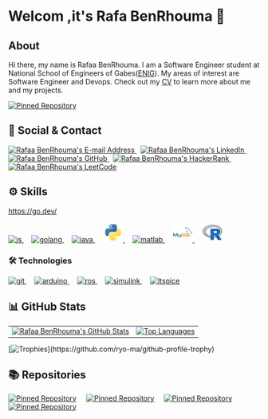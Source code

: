 # Welcom ,it's Rafa BenRhouma  👋

## About
Hi there, my name is Rafaa BenRhouma. I am a Software Engineer student at National School of Engineers of Gabes([ENIG](https://enig.rnu.tn/)). My areas of interest are Software Engineer and Devops. Check out my [CV](https://drive.google.com/file/d/1TGwMpZl6FDeQk1w_-EetbspCuzu16kCF/view?usp=sharing) to learn more about me and my projects.

[![Pinned Repository](https://github-readme-stats.vercel.app/api/pin/?username=arasgungore&repo=arasgungore-CV)](https://github.com/arasgungore/arasgungore-CV)

## 📇 Social & Contact

<div align="left">
  <a href="mailto:raferhouma10@gmail.com" target="_blank" rel="noreferrer"> <img alt="Rafaa BenRhouma's E-mail Address" src="https://img.shields.io/badge/E&#8209;mail-D14836?style=for-the-badge&logo=gmail&logoColor=white" /> </a>
  &nbsp;
  <a href="https://www.linkedin.com/in/rafaarhouma/" target="_blank" rel="noreferrer"> <img alt="Rafaa BenRhouma's LinkedIn" src="https://img.shields.io/badge/LinkedIn-0077B5?style=for-the-badge&logo=linkedin&logoColor=white" /> </a>
  &nbsp;
  <a href="https://github.com/rafaa1999" target="_blank" rel="noreferrer"> <img alt="Rafaa BenRhouma's GitHub" src="https://img.shields.io/badge/GitHub-100000?style=for-the-badge&logo=github&logoColor=white" /> </a>
  &nbsp;
  <a href="https://www.hackerrank.com/raferhouma10" target="_blank" rel="noreferrer"> <img alt="Rafaa BenRhouma's HackerRank" src="https://img.shields.io/badge/HackerRank-2EC866?style=for-the-badge&logo=HackerRank&logoColor=white" /> </a>
  &nbsp;
  <a href="https://leetcode.com/raferhouma10" target="_blank" rel="noreferrer"> <img alt="Rafaa BenRhouma's LeetCode" src="https://img.shields.io/badge/LeetCode-FFA116?style=for-the-badge&logo=LeetCode&logoColor=black" /> </a>
</div>

## ⚙ Skills
<!-- https://user-images.githubusercontent.com/25181517/117447155-6a868a00-af3d-11eb-9cfe-245df15c9f3f.png
https://www.javascript.com/ -->
<!-- https://user-images.githubusercontent.com/25181517/117201156-9a724800-adec-11eb-9a9d-3cd0f67da4bc.png -->
<!-- https://user-images.githubusercontent.com/25181517/192149581-88194d20-1a37-4be8-8801-5dc0017ffbbe.png -->
https://go.dev/
<div align="left">
  <a href="https://www.javascript.com/" target="_blank" rel="noreferrer"> <img src="https://user-images.githubusercontent.com/25181517/117447155-6a868a00-af3d-11eb-9cfe-245df15c9f3f.png" alt="js" width="40" height="40" /> </a>
  &nbsp; &nbsp;
  <a href="https://go.dev/" target="_blank" rel="noreferrer"> <img src="https://user-images.githubusercontent.com/25181517/192149581-88194d20-1a37-4be8-8801-5dc0017ffbbe.png" alt="golang" width="40" height="40" /> </a>
  &nbsp; &nbsp;
  <a href="https://www.java.com" target="_blank" rel="noreferrer"> <img src="https://user-images.githubusercontent.com/25181517/117201156-9a724800-adec-11eb-9a9d-3cd0f67da4bc.png" alt="java" width="40" height="40" /> </a>
  &nbsp; &nbsp;
  <a href="https://www.python.org" target="_blank" rel="noreferrer"> <img src="https://raw.githubusercontent.com/devicons/devicon/master/icons/python/python-original.svg" alt="python" width="40" height="40" /> </a>
  &nbsp; &nbsp;
  <a href="https://www.mathworks.com" target="_blank" rel="noreferrer"> <img src="https://raw.githubusercontent.com/arasgungore/arasgungore/main/icons/matlab.svg" alt="matlab" width="40" height="40" /> </a>
  &nbsp; &nbsp;
  <a href="https://www.mysql.com" target="_blank" rel="noreferrer"> <img src="https://raw.githubusercontent.com/devicons/devicon/master/icons/mysql/mysql-original-wordmark.svg" alt="mysql" width="40" height="40" /> </a>
  &nbsp; &nbsp;
  <a href="https://www.r-project.org" target="_blank" rel="noreferrer"> <img src="https://raw.githubusercontent.com/devicons/devicon/master/icons/r/r-original.svg" alt="r" width="40" height="40" /> </a>
</div>

### 🛠 Technologies

<div align="left">
  <a href="https://git-scm.com" target="_blank" rel="noreferrer"> <img src="https://raw.githubusercontent.com/arasgungore/arasgungore/main/icons/git.svg" alt="git" width="40" height="40" /> </a>
  &nbsp; &nbsp;
  <a href="https://www.arduino.cc" target="_blank" rel="noreferrer"> <img src="https://raw.githubusercontent.com/arasgungore/arasgungore/main/icons/arduino.svg" alt="arduino" width="40" height="40" /> </a>
  &nbsp; &nbsp;
  <a href="https://www.ros.org" target="_blank" rel="noreferrer"> <img src="https://raw.githubusercontent.com/arasgungore/arasgungore/main/icons/ros.svg" alt="ros" width="40" height="40" /> </a>
  &nbsp; &nbsp;
  <a href="https://www.mathworks.com/products/simulink.html" target="_blank" rel="noreferrer"> <img src="https://raw.githubusercontent.com/arasgungore/arasgungore/main/icons/simulink.svg" alt="simulink" width="40" height="40" /> </a>
  &nbsp; &nbsp;
  <a href="https://www.analog.com/en/design-center/design-tools-and-calculators/ltspice-simulator.html" target="_blank" rel="noreferrer"> <img src="https://raw.githubusercontent.com/arasgungore/arasgungore/main/icons/ltspice.svg" alt="ltspice" width="40" height="40" /> </a>
</div>

## 📊 GitHub Stats

<table>
  <tr>
    <td>
      <a href="https://github.com/rafaa1999"> <img src="https://github-readme-stats-arasgungore.vercel.app/api?username=rafaa1999&hide_border=true&show_icons=true&count_private=true" alt="Rafaa BenRhouma's GitHub Stats" /> </a>
    </td>
    <td>
      <a href="https://github.com/rafaa1999"> <img src="https://github-readme-stats-arasgungore.vercel.app/api/top-langs/?username=rafaa1999&hide_border=true&langs_count=8&layout=compact&count_private=true" alt="Top Languages" /> </a>
    </td>
  </tr>
</table>

[![Trophies](https://github-profile-trophy-arasgungore.vercel.app/?username=rafaa1999&no-frame=true&no-bg=true&theme=juicyfresh&column=8&margin-w=5&margin-h=5&rank=-?)](https://github.com/ryo-ma/github-profile-trophy)


## 📚 Repositories

[![Pinned Repository](https://github-readme-stats.vercel.app/api/pin/?username=rafaa1999&repo=Video_Tracker)](https://github.com/rafaa1999/Video_Tracker)
&nbsp; &nbsp;
[![Pinned Repository](https://github-readme-stats.vercel.app/api/pin/?username=rafaa1999&repo=Backend_Node.js)](https://github.com/rafaa1999/Backend_Node.js)
&nbsp; &nbsp;
[![Pinned Repository](https://github-readme-stats.vercel.app/api/pin/?username=rafaa1999&repo=ReactJs_Architecture)](https://github.com/rafaa1999/ReactJs_Architecture)
&nbsp; &nbsp;
[![Pinned Repository](https://github-readme-stats.vercel.app/api/pin/?username=rafaa1999&repo=Backend_Spring_Boot)](https://github.com/rafaa1999/Backend_Spring_Boot)


